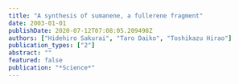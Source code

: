 ```yaml
---
title: "A synthesis of sumanene, a fullerene fragment"
date: 2003-01-01
publishDate: 2020-07-12T07:08:05.209498Z
authors: ["Hidehiro Sakurai", "Taro Daiko", "Toshikazu Hirao"]
publication_types: ["2"]
abstract: ""
featured: false
publication: "*Science*"
---
```


